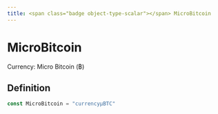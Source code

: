 ```yaml
---
title: <span class="badge object-type-scalar"></span> MicroBitcoin
---
```

# <span class="badge object-type-scalar"></span> MicroBitcoin

Currency: Micro Bitcoin (฿)

## Definition

```go
const MicroBitcoin = "currencyμBTC"
```
